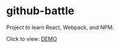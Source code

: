 # github-battle

Project to learn React, Webpack, and NPM.

Click to view: <a href="https://github-battle-26329.firebaseapp.com/popular" target="_blank">DEMO</a>
